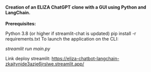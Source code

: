 #### Creation of an ELIZA ChatGPT clone with a GUI using  Python and LangChain.

**Prerequisites:**

Python 3.8 (or higher if streamlit-chat is updated)
pip install -r requirements.txt
To launch the application on the CLI:

_streamlit run main.py_

Link deploy streamlit: https://eliza-chatbot-langchain-zkajtynjde3azje6jrslwe.streamlit.app/
